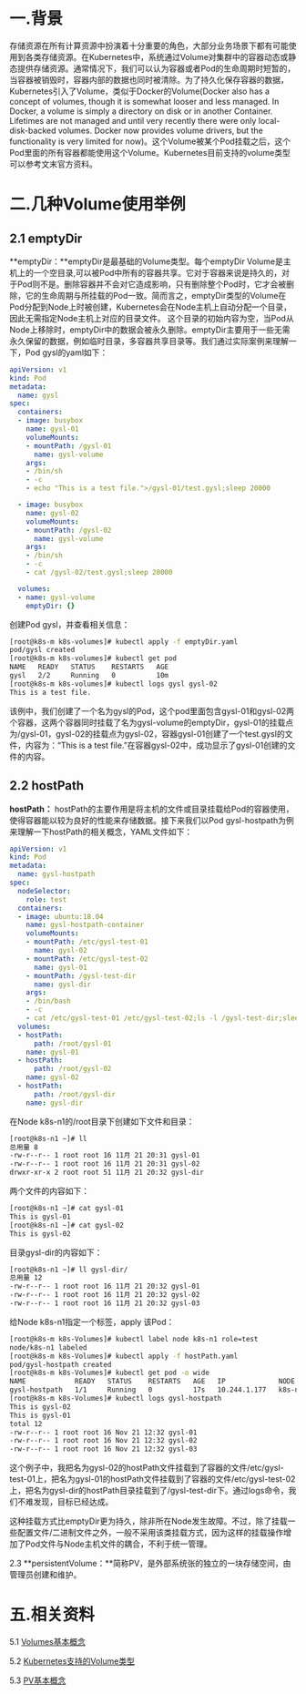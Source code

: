 # 一.背景
存储资源在所有计算资源中扮演着十分重要的角色，大部分业务场景下都有可能使用到各类存储资源。在Kubernetes中，系统通过Volume对集群中的容器动态或静态提供存储资源。通常情况下，我们可以认为容器或者Pod的生命周期时短暂的，当容器被销毁时，容器内部的数据也同时被清除。为了持久化保存容器的数据，Kubernetes引入了Volume，类似于Docker的Volume(Docker also has a concept of volumes, though it is somewhat looser and less managed. In Docker, a volume is simply a directory on disk or in another Container. Lifetimes are not managed and until very recently there were only local-disk-backed volumes. Docker now provides volume drivers, but the functionality is very limited for now)。这个Volume被某个Pod挂载之后，这个Pod里面的所有容器都能使用这个Volume。Kubernetes目前支持的volume类型可以参考文末官方资料。

# 二.几种Volume使用举例
## 2.1 emptyDir

**emptyDir：**emptyDir是最基础的Volume类型。每个emptyDir Volume是主机上的一个空目录,可以被Pod中所有的容器共享。它对于容器来说是持久的，对于Pod则不是。删除容器并不会对它造成影响，只有删除整个Pod时，它才会被删除，它的生命周期与所挂载的Pod一致。简而言之，emptyDir类型的Volume在Pod分配到Node上时被创建，Kubernetes会在Node主机上自动分配一个目录，因此无需指定Node主机上对应的目录文件。 这个目录的初始内容为空，当Pod从Node上移除时，emptyDir中的数据会被永久删除。emptyDir主要用于一些无需永久保留的数据，例如临时目录，多容器共享目录等。我们通过实际案例来理解一下，Pod gysl的yaml如下：
```yaml
apiVersion: v1
kind: Pod
metadata:
  name: gysl
spec:
  containers:
  - image: busybox
    name: gysl-01
    volumeMounts:
    - mountPath: /gysl-01
      name: gysl-volume
    args:
    - /bin/sh
    - -c
    - echo "This is a test file.">/gysl-01/test.gysl;sleep 20000

  - image: busybox
    name: gysl-02
    volumeMounts:
    - mountPath: /gysl-02
      name: gysl-volume
    args:
    - /bin/sh
    - -c
    - cat /gysl-02/test.gysl;sleep 20000

  volumes:
  - name: gysl-volume
    emptyDir: {}
```
创建Pod gysl，并查看相关信息：
```bash
[root@k8s-m k8s-volumes]# kubectl apply -f emptyDir.yaml
pod/gysl created
[root@k8s-m k8s-volumes]# kubectl get pod
NAME   READY   STATUS    RESTARTS   AGE
gysl   2/2     Running   0          10m
[root@k8s-m k8s-volumes]# kubectl logs gysl gysl-02
This is a test file.
```
该例中，我们创建了一个名为gysl的Pod，这个pod里面包含gysl-01和gysl-02两个容器，这两个容器同时挂载了名为gysl-volume的emptyDir，gysl-01的挂载点为/gysl-01，gysl-02的挂载点为gysl-02，容器gysl-01创建了一个test.gysl的文件，内容为：“This is a test file.”在容器gysl-02中，成功显示了gysl-01创建的文件的内容。

## 2.2  hostPath
**hostPath：** hostPath的主要作用是将主机的文件或目录挂载给Pod的容器使用，使得容器能以较为良好的性能来存储数据。接下来我们以Pod gysl-hostpath为例来理解一下hostPath的相关概念，YAML文件如下：
```yaml
apiVersion: v1
kind: Pod
metadata:
  name: gysl-hostpath
spec:
  nodeSelector: 
    role: test
  containers:
  - image: ubuntu:18.04
    name: gysl-hostpath-container
    volumeMounts:
    - mountPath: /etc/gysl-test-01
      name: gysl-02
    - mountPath: /etc/gysl-test-02
      name: gysl-01
    - mountPath: /gysl-test-dir
      name: gysl-dir
    args:
    - /bin/bash
    - -c 
    - cat /etc/gysl-test-01 /etc/gysl-test-02;ls -l /gysl-test-dir;sleep 3600
  volumes:
  - hostPath: 
      path: /root/gysl-01
    name: gysl-01
  - hostPath:
      path: /root/gysl-02
    name: gysl-02
  - hostPath:
      path: /root/gysl-dir
    name: gysl-dir
```
在Node k8s-n1的/root目录下创建如下文件和目录：
```bash
[root@k8s-n1 ~]# ll
总用量 8
-rw-r--r-- 1 root root 16 11月 21 20:31 gysl-01
-rw-r--r-- 1 root root 16 11月 21 20:31 gysl-02
drwxr-xr-x 2 root root 51 11月 21 20:32 gysl-dir
```
两个文件的内容如下：
```bash
[root@k8s-n1 ~]# cat gysl-01
This is gysl-01
[root@k8s-n1 ~]# cat gysl-02
This is gysl-02
```
目录gysl-dir的内容如下：
```bash
[root@k8s-n1 ~]# ll gysl-dir/
总用量 12
-rw-r--r-- 1 root root 16 11月 21 20:32 gysl-01
-rw-r--r-- 1 root root 16 11月 21 20:32 gysl-02
-rw-r--r-- 1 root root 16 11月 21 20:32 gysl-03
```
给Node k8s-n1指定一个标签，apply 该Pod：
```bash
[root@k8s-m k8s-Volumes]# kubectl label node k8s-n1 role=test
node/k8s-n1 labeled
[root@k8s-m k8s-Volumes]# kubectl apply -f hostPath.yaml
pod/gysl-hostpath created
[root@k8s-m k8s-Volumes]# kubectl get pod -o wide
NAME            READY   STATUS    RESTARTS   AGE   IP             NODE     NOMINATED NODE
gysl-hostpath   1/1     Running   0          17s   10.244.1.177   k8s-n1   <none>
[root@k8s-m k8s-Volumes]# kubectl logs gysl-hostpath
This is gysl-02
This is gysl-01
total 12
-rw-r--r-- 1 root root 16 Nov 21 12:32 gysl-01
-rw-r--r-- 1 root root 16 Nov 21 12:32 gysl-02
-rw-r--r-- 1 root root 16 Nov 21 12:32 gysl-03
```
这个例子中，我把名为gysl-02的hostPath文件挂载到了容器的文件/etc/gysl-test-01上，把名为gysl-01的hostPath文件挂载到了容器的文件/etc/gysl-test-02上，把名为gysl-dir的hostPath目录挂载到了/gysl-test-dir下。通过logs命令，我们不难发现，目标已经达成。

这种挂载方式比emptyDir更为持久，除非所在Node发生故障。不过，除了挂载一些配置文件/二进制文件之外，一般不采用该类挂载方式，因为这样的挂载操作增加了Pod文件与Node主机文件的耦合，不利于统一管理。

2.3 **persistentVolume：**简称PV，是外部系统张的独立的一块存储空间，由管理员创建和维护。

# 五.相关资料
5.1 [Volumes基本概念](https://kubernetes.io/docs/concepts/storage/volumes/)

5.2 [Kubernetes支持的Volume类型](https://kubernetes.io/docs/concepts/storage/volumes/#types-of-volumes)

5.3 [PV基本概念](https://kubernetes.io/docs/concepts/storage/persistent-volumes/)
